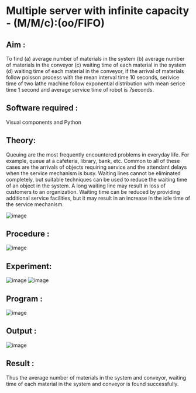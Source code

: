 # Multiple server with infinite capacity - (M/M/c):(oo/FIFO)
## Aim :
To find (a) average number of materials in the system (b) average number of materials in the conveyor (c) waiting time of each material in the system (d) waiting time of each material in the conveyor, if the arrival  of materials follow poisson process with the mean interval time 10 seconds, serivice time of two lathe machine follow exponential distribution with mean serice time 1 second and average service time of robot is 7seconds.

## Software required :
Visual components and Python

## Theory:
Queuing are the most frequently encountered problems in everyday life. For example, queue at a cafeteria, library, bank, etc. Common to all of these cases are the arrivals of objects requiring service and the attendant delays when the service mechanism is busy. Waiting lines cannot be eliminated completely, but suitable techniques can be used to reduce the waiting time of an object in the system. A long waiting line may result in loss of customers to an organization. Waiting time can be reduced by providing additional service facilities, but it may result in an increase in the idle time of the service mechanism.

![image](https://user-images.githubusercontent.com/103921593/203238035-1c8109bc-cbf2-4c77-baea-c5b682a752ef.png)

## Procedure :

![image](https://user-images.githubusercontent.com/103921593/203238265-176740b0-eae2-4772-90be-5449869ac9b0.png)




## Experiment:
![image](https://github.com/tarunikadamodaran/Muttiple-capacity-with-infinite-capacity/assets/145633268/93302aa3-3f9b-4409-8cf4-3538bae35afb)
![image](https://github.com/tarunikadamodaran/Muttiple-capacity-with-infinite-capacity/assets/145633268/081f1ea9-acda-4140-acee-e731f88256a2)



## Program :
![image](https://github.com/tarunikadamodaran/Muttiple-capacity-with-infinite-capacity/assets/145633268/3a14e5b6-8909-4bfd-b0aa-48674c045af9)



## Output :
![image](https://github.com/tarunikadamodaran/Muttiple-capacity-with-infinite-capacity/assets/145633268/c98b6bee-164b-4bae-ba19-addc3e0140bb)


## Result : 
Thus the average number of materials in the system and conveyor, waiting time of each material in
the system and conveyor is found successfully.

